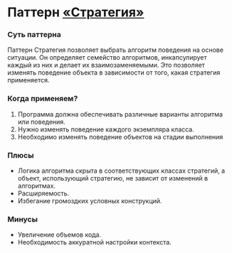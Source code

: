 # Паттерн [«Стратегия»](https://en.wikipedia.org/wiki/Strategy_pattern)
### Суть паттерна
Паттерн Стратегия позволяет выбрать алгоритм поведения на основе ситуации. Он определяет семейство алгоритмов, 
инкапсулирует каждый из них и делает их взаимозаменяемыми. Это позволяет изменять поведение объекта в зависимости от 
того, какая стратегия применяется.
### Когда применяем?
1. Программа должна обеспечивать различные варианты алгоритма или поведения.
2. Нужно изменять поведение каждого экземпляра класса.
3. Необходимо изменять поведение объектов на стадии выполнения
### Плюсы
* Логика алгоритма скрыта в соответствующих классах стратегий, а объект, использующий стратегию, не зависит от 
изменений в алгоритмах.
* Расширяемость.
* Избегание громоздких условных конструкций.
### Минусы
* Увеличение объемов кода.
* Необходимость аккуратной настройки контекста.
